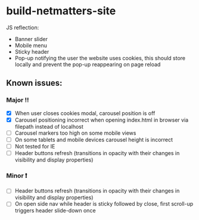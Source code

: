 # build-netmatters-site
JS reflection:
- Banner slider
- Mobile menu
- Sticky header
- Pop-up notifying the user the website uses cookies, this should store locally and prevent the pop-up reappearing on page reload

## Known issues:

### Major :bangbang:
- [x] When user closes cookies modal, carousel position is off
- [x] Carousel positioning incorrect when opening index.html in browser via filepath instead of localhost
- [ ] Carousel markers too high on some mobile views
- [ ] On some tablets and mobile devices carousel height is incorrect
- [ ] Not tested for IE
- [ ] Header buttons refresh (transitions in opacity with their changes in visibility and display properties)

### Minor :heavy_exclamation_mark:
- [ ] Header buttons refresh (transitions in opacity with their changes in visibility and display properties)
- [ ] On open side nav while header is sticky followed by close, first scroll-up triggers header slide-down once
